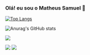 ### Olá! eu sou o Matheus Samuel 👋



[![Top Langs](https://github-readme-stats.vercel.app/api/top-langs/?username=MatheusSamuel0305)](https://github.com/anuraghazra/github-readme-stats)

![Anurag's GitHub stats](https://github-readme-stats.vercel.app/api?username=MatheusSamuel0305&show_icons=truee&theme=dracula)

 <a href="https://instagram.com/matheus_baena" target="_blank"><img src="https://img.shields.io/badge/-Instagram-%23E4405F?style=for-the-badge&logo=instagram&logoColor=white" target="_blank"></a>

 <a href="https://discord.com/channels/@me" target="_blank"><img src="https://img.shields.io/badge/Discord-7289DA?style=for-the-badge&logo=discord&logoColor=white" target="_blank"></a> 
  <a href = "mailto:matheussamuel05@gmail.com"><img src="https://img.shields.io/badge/-Gmail-%23333?style=for-the-badge&logo=gmail&logoColor=white" target="_blank"></a>

